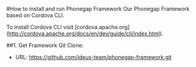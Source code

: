 #How to install and run Phonegap Framework
Our Phonegap Framework based on Cordova CLI.

To install Cordova CLI visit [cordova.apache.org] (http://cordova.apache.org/docs/en/dev/guide/cli/index.html).

##1. Get Framework
Git Clone:
- URL: https://github.com/ideus-team/phonegap-framework.git
